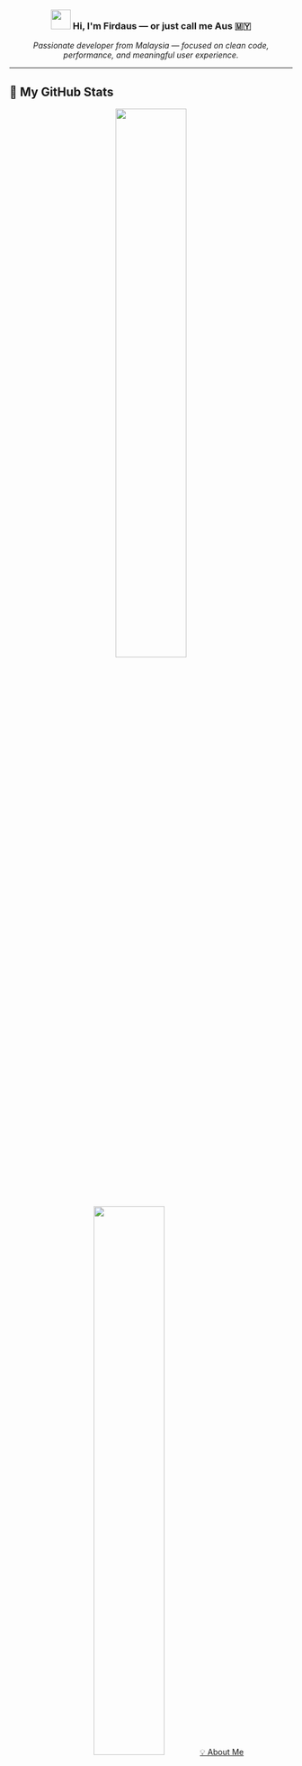 <h3 align="center">
  <img src="https://media.giphy.com/media/hvRJCLFzcasrR4ia7z/giphy.gif" width="35"> 
  <b>Hi, I'm Firdaus — or just call me Aus 🇲🇾</b>
</h3>

<p align="center">
  <i>Passionate developer from Malaysia — focused on clean code, performance, and meaningful user experience.</i>
</p>

---

## 🚀 My GitHub Stats

<div align="center">
  <a href="https://github.com/Muhd-Firdaus">
    <img src="https://github-readme-stats.vercel.app/api?username=Muhd-Firdaus&include_all_commits=true&count_private=true&show_icons=true&line_height=24&title_color=7A7ADB&icon_color=5BC0EB&text_color=D3D3D3&bg_color=0,000000,130F40" width="50%"/>
  </a>
  <a href="https://github.com/Muhd-Firdaus">
    <img src="https://github-readme-stats.vercel.app/api/top-langs?username=Muhd-Firdaus&show_icons=true&layout=compact&title_color=7A7ADB&icon_color=5BC0EB&text_color=D3D3D3&bg_color=0,000000,130F40" width="50%/>
  </a>
</div>

---

## 💡 About Me

- 🌱 Currently learning **CodeIgniter 4**, **Laravel**, and **modern frontend tools**
- 🛠️ Working on community-driven systems, event management portals, and small business tools
- 🎯 Focused on clean UI, logic, and automating repetitive work
- 💬 Ask me about PHP, CSS, js, jQuery, CI/Laravel framework, MYSQL

---

## 🛠️ Tech Stack

<p align="left">
  <img src="https://img.shields.io/badge/PHP-777BB4?style=for-the-badge&logo=php&logoColor=white" alt="PHP" />
  <img src="https://img.shields.io/badge/CodeIgniter-EF4223?style=for-the-badge&logo=codeigniter&logoColor=white" alt="CodeIgniter" />
  <img src="https://img.shields.io/badge/Laravel-FF2D20?style=for-the-badge&logo=laravel&logoColor=white" alt="Laravel" />
  <img src="https://img.shields.io/badge/JavaScript-F7DF1E?style=for-the-badge&logo=javascript&logoColor=black" alt="JavaScript" />
  <img src="https://img.shields.io/badge/jQuery-0769AD?style=for-the-badge&logo=jquery&logoColor=white" alt="jQuery" />
  <img src="https://img.shields.io/badge/Bootstrap-7952B3?style=for-the-badge&logo=bootstrap&logoColor=white" alt="Bootstrap" />
  <img src="https://img.shields.io/badge/HTML5-E34F26?style=for-the-badge&logo=html5&logoColor=white" alt="HTML5" />
  <img src="https://img.shields.io/badge/CSS3-1572B6?style=for-the-badge&logo=css3&logoColor=white" alt="CSS3" />
  <img src="https://img.shields.io/badge/MySQL-4479A1?style=for-the-badge&logo=mysql&logoColor=white" alt="MySQL" />
  <img src="https://img.shields.io/badge/Git-F05032?style=for-the-badge&logo=git&logoColor=white" alt="Git" />
  <img src="https://img.shields.io/badge/VS%20Code-007ACC?style=for-the-badge&logo=visual-studio-code&logoColor=white" alt="VS Code" />
  <img src="https://img.shields.io/badge/Postman-FF6C37?style=for-the-badge&logo=postman&logoColor=white" alt="Postman" />
</p>

---

## 📈 Contribution Activity

<p align="center">
  <img src="https://github-readme-activity-graph.vercel.app/graph?username=Muhd-Firdaus&theme=react-dark&area=true&hide_border=true" />
</p>

---

<p align="center">
  <img src="https://readme-typing-svg.herokuapp.com?color=7A7ADB&center=true&vCenter=true&lines=Thank+you+for+visiting+my+profile+👍;Happy+coding!+💻" />
</p>
